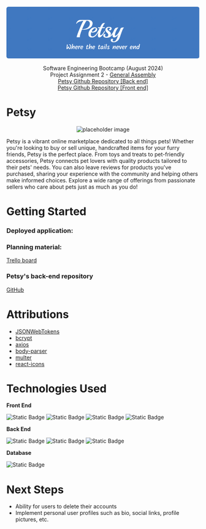 <div align="center">

![Profile header for Petsy](./public/resources/petsy-profile-header.png)

Software Engineering Bootcamp (August 2024)<br/>
Project Assignment 2 - [General Assembly](https://generalassemb.ly/)<br/>
[Petsy Github Repository [Back end]](https://github.com/JPham4801/petsy-app)<br/>
[Petsy Github Repository [Front end]](https://github.com/JPham4801/petsy-app-front-end)

</div>

# Petsy

<div align="center">

![placeholder image](https://robohash.org/set_set4/bgset_bg1/RandomParams?size=746x500)

</div>

Petsy is a vibrant online marketplace dedicated to all things pets! Whether you're looking to buy or sell unique, handcrafted items for your furry friends, Petsy is the perfect place. From toys and treats to pet-friendly accessories, Petsy connects pet lovers with quality products tailored to their pets' needs. You can also leave reviews for products you've purchased, sharing your experience with the community and helping others make informed choices. Explore a wide range of offerings from passionate sellers who care about pets just as much as you do!

# Getting Started

### Deployed application:
<!-- ! Link for Heroku app goes here -->

### Planning material:

[Trello board](https://trello.com/invite/b/66b3ce25b4c5c1585cbb9ee7/ATTI68c7fdf28402fe31968383865fa90dd5D049C9CA/petsy)

### Petsy's back-end repository
[GitHub](https://github.com/JPham4801/petsy-app)<br/>

# Attributions

- [JSONWebTokens](https://www.npmjs.com/package/jsonwebtoken)
- [bcrypt](https://www.npmjs.com/package/bcrypt)
- [axios](https://www.npmjs.com/package/axios)
- [body-parser](https://www.npmjs.com/package/body-parser)
- [multer](https://www.npmjs.com/package/multer)
- [react-icons](https://www.npmjs.com/package/react-icons)


# Technologies Used

**Front End**

![Static Badge](https://img.shields.io/badge/JAVASCRIPT-yellow?style=for-the-badge&logo=javascript&logoColor=white&labelColor=black)
![Static Badge](https://img.shields.io/badge/HTML-green?style=for-the-badge&logo=HTML5&logoColor=white&labelColor=black)
![Static Badge](https://img.shields.io/badge/CSS-blue?style=for-the-badge&logo=CSS3&logoColor=white&labelColor=black)
![Static Badge](https://img.shields.io/badge/React-20232A?style=for-the-badge&logo=react&logoColor=61DAFB)

**Back End**

![Static Badge](https://img.shields.io/badge/MongoDB-4EA94B?style=for-the-badge&logo=mongodb&logoColor=white)
![Static Badge](https://img.shields.io/badge/Express.js-404D59?style=for-the-badge)
![Static Badge](https://img.shields.io/badge/Node.js-43853D?style=for-the-badge&logo=node.js&logoColor=white)



**Database**

![Static Badge](https://img.shields.io/badge/Heroku-430098?style=for-the-badge&logo=heroku&logoColor=white)

# Next Steps

- Ability for users to delete their accounts
- Implement personal user profiles such as bio, social links, profile pictures, etc.